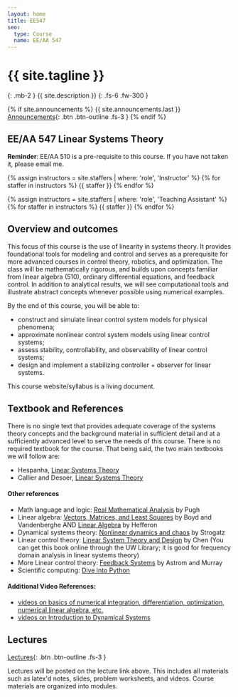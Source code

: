 ```yaml
---
layout: home
title: EE547
seo:
  type: Course
  name: EE/AA 547
---
```


# {{ site.tagline }}
{: .mb-2 }
{{ site.description }}
{: .fs-6 .fw-300 }

{% if site.announcements %}
{{ site.announcements.last }}
[Announcements](announcements.md){: .btn .btn-outline .fs-3 }
{% endif %}

## EE/AA 547 Linear Systems Theory

**Reminder**: EE/AA 510 is a pre-requisite to this course. If you have not taken it, please email me.

{% assign instructors = site.staffers | where: 'role', 'Instructor' %}
{% for staffer in instructors %}
{{ staffer }}
{% endfor %}

{% assign instructors = site.staffers | where: 'role', 'Teaching Assistant' %}
{% for staffer in instructors %}
{{ staffer }}
{% endfor %}

## Overview and outcomes
This focus of this course is the use of linearity in systems theory. It provides foundational tools for modeling and control and serves as a prerequisite for more advanced courses in control theory, robotics, and optimization. The class will be mathematically rigorous, and builds upon concepts familiar from linear algebra (510), ordinary differential equations, and feedback control. In addition to analytical results, we will see computational tools and illustrate abstract concepts whenever possible using numerical examples.

By the end of this course, you will be able to:
  - construct and simulate linear control system models for physical phenomena;
  - approximate nonlinear control system models using linear control systems;
  - assess stability, controllability, and observability of linear control systems;
  - design and implement a stabilizing controller + observer for linear systems.

This course website/syllabus is a living document.

## Textbook and References
There is no single text that provides adequate coverage of the systems theory concepts and the background material in sufficient detail and at a sufficiently advanced level to serve the needs of this course. There is no required textbook for the course. That being said, the two main textbooks we will follow are:

- Hespanha, [Linear Systems Theory](https://web.ece.ucsb.edu/~hespanha/linearsystems/)
- Callier and Desoer, [Linear Systems Theory](https://link.springer.com/book/10.1007/978-1-4612-0957-7)

#### Other references
- Math language and logic: [Real Mathematical Analysis](https://link.springer.com/book/10.1007%2F978-3-319-17771-7) by Pugh
- Linear algebra: [Vectors, Matrices, and Least Squares](http://www.seas.ucla.edu/~vandenbe/133A/133A-textbook.pdf)  by Boyd and Vandenberghe AND [Linear Algebra](http://joshua.smcvt.edu/linearalgebra/)  by Hefferon
- Dynamical systems theory: [Nonlinear dynamics and chaos](http://ebookcentral.proquest.com.offcampus.lib.washington.edu/lib/washington/detail.action?docID=1181622)  by Strogatz
- Linear control theory: [Linear System Theory and Design](https://app.knovel.com/web/toc.v/cid:kpLSTDE003/viewerType:toc/root_slug:linear-system-theory)  by Chen (You can get this book online through the UW Library; it is good for frequency domain analysis in linear systems theory)
- More Linear control theory: [Feedback Systems](http://www.cds.caltech.edu/~murray/amwiki/Main_Page)   by Astrom and Murray
- Scientific computing: [Dive into Python](http://www.diveintopython3.net/)

#### Additional Video References:

- [videos on basics of numerical integration, differentiation, optimization, numerical linear algebra, etc.](https://www.youtube.com/channel/UC_6KMU8k4R6q4Vk5IGTfJEQ/playlists) 
- [videos on Introduction to Dynamical Systems](https://www.youtube.com/view_play_list?p=06960BA52D0DB32B)


## Lectures
[Lectures](lecture.md){: .btn .btn-outline .fs-3 }

Lectures will be posted on the lecture link above. This includes all materials such
as latex'd notes, slides, problem worksheets, and videos. Course materials are
organized into modules.
